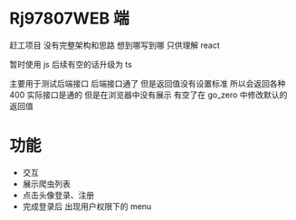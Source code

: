 # Rj97807WEB 端

赶工项目 没有完整架构和思路 想到哪写到哪 只供理解 react

暂时使用 js 后续有空的话升级为 ts

主要用于测试后端接口 后端接口通了 但是返回值没有设置标准 所以会返回各种 400 实际接口是通的 但是在浏览器中没有展示
有空了在 go_zero 中修改默认的返回值

# 功能

- 交互
- 展示爬虫列表
- 点击头像登录、注册
- 完成登录后 出现用户权限下的 menu
